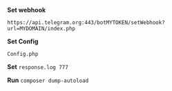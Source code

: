 **Set webhook**

`https://api.telegram.org:443/botMYTOKEN/setWebhook?url=MYDOMAIN/index.php`

**Set Config**

`Config.php`

**Set** `response.log 777`

**Run** `composer dump-autoload`